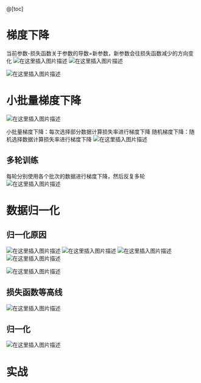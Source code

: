 @[toc]

# 梯度下降

当前参数-损失函数关于参数的导数=新参数，新参数会往损失函数减少的方向变化
![在这里插入图片描述](https://i-blog.csdnimg.cn/direct/7051630515f0458898dd324960224f16.png)
![在这里插入图片描述](https://i-blog.csdnimg.cn/direct/316a8143190548a28590e23c635feaf6.png)

![在这里插入图片描述](https://i-blog.csdnimg.cn/direct/041fcf7a537d447b85968443abd18f32.png)

# 小批量梯度下降
 
![在这里插入图片描述](https://i-blog.csdnimg.cn/direct/f2dd0b5ba1914ffbb812f19bc8f19989.png)

小批量梯度下降：每次选择部分数据计算损失率进行梯度下降
随机梯度下降：随机选择数据计算损失率进行梯度下降
![在这里插入图片描述](https://i-blog.csdnimg.cn/direct/1ad10d54d86e448aa83934df32fc38ba.png)

## 多轮训练 
每轮分别使用各个批次的数据进行梯度下降，然后反复多轮
![在这里插入图片描述](https://i-blog.csdnimg.cn/direct/3fa262259f7741abb8e14e3819d63046.png)

# 数据归一化


## 归一化原因
![在这里插入图片描述](https://i-blog.csdnimg.cn/direct/ef0600bafc6945aea468d9ece8aa20fd.png)
![在这里插入图片描述](https://i-blog.csdnimg.cn/direct/5a89ee80c4af4434854b109b4ef0fdd1.png)
![在这里插入图片描述](https://i-blog.csdnimg.cn/direct/e9ef229386e34b6aa3d53d22d470b0e7.png)
![在这里插入图片描述](https://i-blog.csdnimg.cn/direct/28d4521f02104f7fb626a5d90a151256.png)

![在这里插入图片描述](https://i-blog.csdnimg.cn/direct/a4c3a747aabf494eb06032b67cf03356.png)
## 损失函数等高线

![在这里插入图片描述](https://i-blog.csdnimg.cn/direct/3c06ae8773dd4138aab37eebf171725d.png)
## 归一化
![在这里插入图片描述](https://i-blog.csdnimg.cn/direct/9c4be517c6ba4d24857a087ad465e8a5.png)
#  实战
